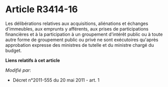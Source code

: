 # Article R3414-16

Les délibérations relatives aux acquisitions, aliénations et échanges d'immeubles, aux emprunts y afférents, aux prises de
participations financières et à la participation à un groupement d'intérêt public ou à toute autre forme de groupement public
ou privé ne sont exécutoires qu'après approbation expresse des ministres de tutelle et du ministre chargé du budget.

**Liens relatifs à cet article**

_Modifié par_:

  - Décret n°2011-555 du 20 mai 2011 - art. 1
